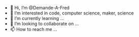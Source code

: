 - 👋 Hi, I’m @Demande-A-Fred
- 👀 I’m interested in code, computer science, maker, science
- 🌱 I’m currently learning ...
- 💞️ I’m looking to collaborate on ...
- 📫 How to reach me ...

<!---
Demande-A-Fred/Demande-A-Fred is a ✨ special ✨ repository because its `README.md` (this file) appears on your GitHub profile.
You can click the Preview link to take a look at your changes.
--->
